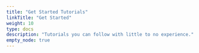 ```yaml
---
title: "Get Started Tutorials"
linkTitle: "Get Started"
weight: 10
type: docs
description: "Tutorials you can follow with little to no experience."
empty_node: true
---
```

